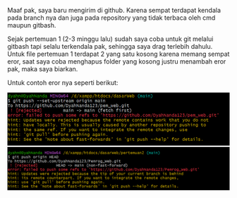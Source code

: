 Maaf pak, saya baru mengirim di github. Karena sempat terdapat kendala pada branch nya dan juga pada repository yang tidak terbaca oleh cmd maupun gitbash.

Sejak pertemuan 1 (2-3 minggu lalu) sudah saya coba untuk git melalui gitbash tapi selalu terkendala pak,
sehingga saya drag terlebih dahulu. Untuk file pertemuan 1 terdapat 2 yang satu kosong karena memang sempat eror, saat saya coba menghapus folder yang kosong justru menambah eror pak, maka saya biarkan. 

Untuk contoh eror nya seperti berikut:

<img src = "eror1.png">


<img src = "eror2.png">